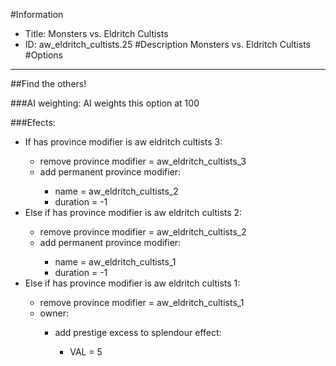 #Information
 - Title: Monsters vs. Eldritch Cultists
 - ID: aw_eldritch_cultists.25
#Description
Monsters vs. Eldritch Cultists
#Options

___
##Find the others!

###AI weighting:
AI weights this option at 100


###Efects:<ul><li>If has province modifier is aw eldritch cultists 3:</li><ul><li>remove province modifier = aw_eldritch_cultists_3</li><li>add permanent province modifier:</li><ul><li>name = aw_eldritch_cultists_2</li><li>duration = -1</li></ul></ul><li>Else if has province modifier is aw eldritch cultists 2:</li><ul><li>remove province modifier = aw_eldritch_cultists_2</li><li>add permanent province modifier:</li><ul><li>name = aw_eldritch_cultists_1</li><li>duration = -1</li></ul></ul><li>Else if has province modifier is aw eldritch cultists 1:</li><ul><li>remove province modifier = aw_eldritch_cultists_1</li><li>owner:</li><ul><li>add prestige excess to splendour effect:</li><ul><li>VAL = 5</li></ul></ul></ul></ul>
